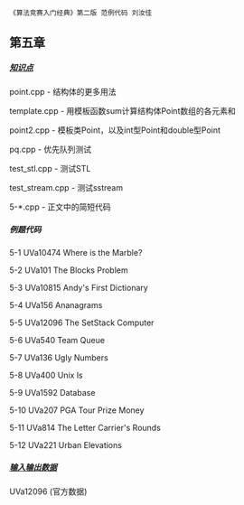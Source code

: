 `《算法竞赛入门经典》第二版 范例代码 刘汝佳`

## 第五章

##### [知识点](./Knowledges)

point.cpp       - 结构体的更多用法

template.cpp    - 用模板函数sum计算结构体Point数组的各元素和

point2.cpp      - 模板类Point，以及int型Point和double型Point

pq.cpp          - 优先队列测试

test_stl.cpp    - 测试STL

test_stream.cpp - 测试sstream

5-*.cpp         - 正文中的简短代码

##### 例题代码

5-1 UVa10474 Where is the Marble?

5-2 UVa101 The Blocks Problem

5-3 UVa10815 Andy's First Dictionary

5-4 UVa156 Ananagrams

5-5 UVa12096 The SetStack Computer

5-6 UVa540 Team Queue

5-7 UVa136 Ugly Numbers

5-8 UVa400 Unix ls

5-9 UVa1592 Database

5-10 UVa207 PGA Tour Prize Money

5-11 UVa814 The Letter Carrier's Rounds

5-12 UVa221 Urban Elevations

##### [输入输出数据](./TestData)

UVa12096  (官方数据)
